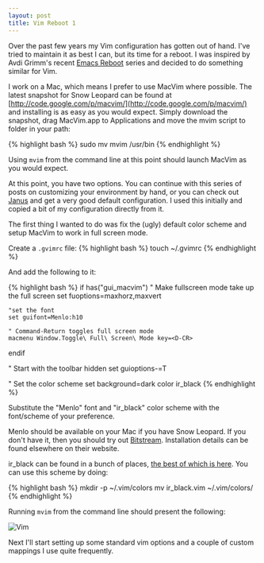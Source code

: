 ```yaml
---
layout: post
title: Vim Reboot 1
---
```


Over the past few years my Vim configuration has gotten out of hand.
I've tried to maintain it as best I can, but its time for a reboot. I
was inspired by Avdi Grimm's recent [Emacs Reboot](
http://avdi.org/devblog/category/emacs-reboot/ ) series and decided to
do something similar for Vim.

I work on a Mac, which means I prefer to use MacVim where possible. The
latest snapshot for Snow Leopard can be found at
[http://code.google.com/p/macvim/](http://code.google.com/p/macvim/)
and installing is as easy as you would expect. Simply download the
snapshot, drag MacVim.app to Applications and move the mvim script to
folder in your path:

{% highlight bash %}
sudo mv mvim /usr/bin
{% endhighlight %}

Using `mvim` from the command line at this point should launch
MacVim as you would expect.

At this point, you have two options. You can continue with this series
of posts on customizing your environment by hand, or you can check out
[Janus](https://github.com/carlhuda/janus) and get a very good default
configuration. I used this initially and copied a bit of my
configuration directly from it.

The first thing I wanted to do was fix the (ugly) default color scheme
and setup MacVim to work in full screen mode.

Create a `.gvimrc` file:
{% highlight bash %}
touch ~/.gvimrc
{% endhighlight %}

And add the following to it:

{% highlight bash %}
if has("gui_macvim")
    " Make fullscreen mode take up the full screen
    set fuoptions=maxhorz,maxvert

    "set the font
    set guifont=Menlo:h10

    " Command-Return toggles full screen mode
    macmenu Window.Toggle\ Full\ Screen\ Mode key=<D-CR>
endif

" Start with the toolbar hidden
set guioptions-=T

" Set the color scheme
set background=dark
color ir_black
{% endhighlight %}

Substitute the "Menlo" font and "ir_black" color scheme with the
font/scheme of your preference.

Menlo should be available on your Mac if you have Snow Leopard.
If you don't have it, then you should try out
[Bitstream](http://ftp.gnome.org/pub/GNOME/sources/ttf-bitstream-vera/1.10/).
Installation details can be found elsewhere on their website.

ir_black can be found in a bunch of places, [the best of which is
here](https://github.com/mcramm/dotfiles/blob/master/vim/colors/ir_black.vim). You can use this scheme by doing:

{% highlight bash %}
  mkdir -p ~/.vim/colors
  mv ir_black.vim ~/.vim/colors/
{% endhighlight %}

Running `mvim` from the command line should present the following:

![Vim](https://lh6.googleusercontent.com/-ntdKpA-y-dI/ToZhZlaVFMI/AAAAAAAAAsE/8PJ663BY_1E/vim1.png)

Next I'll start setting up some standard vim options and a couple of
custom mappings I use quite frequently.
